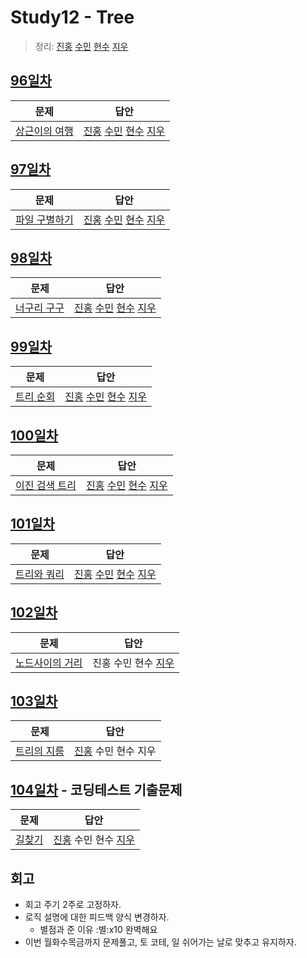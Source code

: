 # Study12 - Tree
> 정리: [진홍](self_study/kjh.md) [수민](self_study/ysm.md) [현수](self_study/hhs.md) [지우](self_study/sjw.md)

## [96일차](Day96)

| 문제                 | 답안                          |
| -------------------- |-----------------------------|
| [상근이의 여행](https://www.acmicpc.net/problem/9372) | [진홍](Day96/kjh.kt) [수민](Day96/ysm.cpp) [현수](Day96/hhs.java) [지우](Day96/sjw.md) |

## [97일차](Day97)

| 문제                 | 답안                            |
| -------------------- |-------------------------------|
| [파일 구별하기](https://www.acmicpc.net/problem/2371) | [진홍](Day97/kjh.kt) [수민](Day97/ysmC.cpp) [현수](Day97/hhs.java) [지우](Day97/sjw.java) |

## [98일차](Day98)
| 문제                 | 답안                            |
| -------------------- |-------------------------------|
| [너구리 구구](https://www.acmicpc.net/problem/18126) | [진홍](Day98/kjh.kt) [수민](Day98/ysmC.cpp) [현수](Day98/hhs.java) [지우](Day98/sjw.java) |

## [99일차](Day99)

| 문제                 | 답안                |
| -------------------- | ------------------- |
| [트리 순회](https://www.acmicpc.net/problem/1991) | [진홍](Day99/kjh.kt) [수민](Day99/ysmC.cpp) [현수](Day99/hhs.java) [지우](Day99/sjw.java) |

## [100일차](Day100)

| 문제                 | 답안                |
| -------------------- | ------------------- |
| [이진 검색 트리](https://www.acmicpc.net/problem/5639) | [진홍](Day100/kjh.kt) [수민](Day100/ysmC.cpp) [현수](Day100/hhs.java) [지우](Day100/sjw.java) |

## [101일차](Day101)

| 문제                 | 답안                |
| -------------------- | ------------------- |
| [트리와 쿼리](https://www.acmicpc.net/problem/15681) | [진홍](Day101/kjh.kt) [수민](Day101/ysmC.cpp) [현수](Day101/hhs.java) [지우](Day101/sjw.java) |

## [102일차](Day102)

| 문제                 | 답안                             |
| -------------------- |--------------------------------|
| [노드사이의 거리](https://www.acmicpc.net/problem/1240) | 진홍 수민 현수 [지우](Day102/sjw.java) |

## [103일차](Day103)

| 문제                 | 답안                |
| -------------------- | ------------------- |
| [트리의 지름](https://www.acmicpc.net/problem/1967) | [진홍](Day103/kjh.kt) 수민 현수 지우 |

## [104일차](Day104) - 코딩테스트 기출문제

| 문제                 | 답안                             |
| -------------------- |--------------------------------|
| [길찾기](https://school.programmers.co.kr/learn/courses/30/lessons/42892) | [진홍](Day104/kjh.kt) 수민 현수 [지우](Day104/sjw.java) |

## 회고

* 회고 주기 2주로 고정하자.
* 로직 설명에 대한 피드백 양식 변경하자.
    * 별점과 준 이유
       :별:️x10
       완벽해요
* 이번 월화수목금까지 문제풀고, 토 코테, 일 쉬어가는 날로 맞추고 유지하자.
